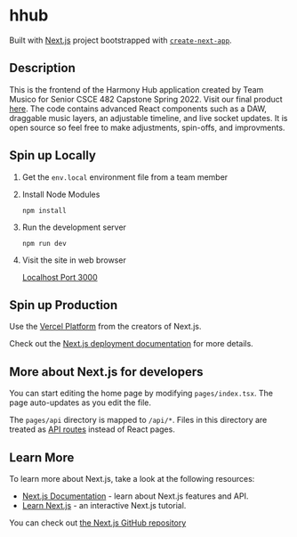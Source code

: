 # hhub

Built with [Next.js](https://nextjs.org/) project bootstrapped with [`create-next-app`](https://github.com/vercel/next.js/tree/canary/packages/create-next-app).

## Description

This is the frontend of the Harmony Hub application created by Team Musico for Senior CSCE 482 Capstone Spring 2022. Visit our final product <a href="https://harmonyhub.vercel.app" target="_blank">here</a>. The code contains advanced React components such as a DAW, draggable music layers, an adjustable timeline, and live socket updates. It is open source so feel free to make adjustments, spin-offs, and improvments. 

## Spin up Locally

1. Get the <code>env.local</code> environment file from a team member

2. Install Node Modules

    ```
    npm install
    ```

3. Run the development server

    ```
    npm run dev
    ```

4. Visit the site in web browser

    <a href="http://localhost:3000" target="_blank">Localhost Port 3000</a>

## Spin up Production

Use the [Vercel Platform](https://vercel.com/new?utm_medium=default-template&filter=next.js&utm_source=create-next-app&utm_campaign=create-next-app-readme) from the creators of Next.js.

Check out the [Next.js deployment documentation](https://nextjs.org/docs/deployment) for more details.

## More about Next.js for developers

You can start editing the home page by modifying `pages/index.tsx`. The page auto-updates as you edit the file.

The `pages/api` directory is mapped to `/api/*`. Files in this directory are treated as [API routes](https://nextjs.org/docs/api-routes/introduction) instead of React pages.

## Learn More

To learn more about Next.js, take a look at the following resources:

- [Next.js Documentation](https://nextjs.org/docs) - learn about Next.js features and API.
- [Learn Next.js](https://nextjs.org/learn) - an interactive Next.js tutorial.

You can check out [the Next.js GitHub repository](https://github.com/vercel/next.js/)
